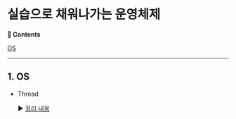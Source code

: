 # 실습으로 채워나가는 운영체제

**:book: Contents**

[OS](#1-OS)

---

## 1. OS
* Thread

  :arrow_forward: [정리 내용](/contents/Thread.md)

  


  

